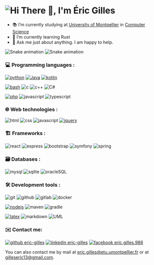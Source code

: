 

# <img src="https://readme-typing-svg.demolab.com?font=Operator+Mono&size=37&duration=2800&pause=2000&color=FAFAFA&center=true&vCenter=true&width=940&height=50&lines=Hi There 👋, I'm Éric Gilles !" align="middle" alt="Hi There 👋, I'm Éric Gilles">


- 📚 I’m currently studying at [University of Montpellier](https://sciences.edu.umontpellier.fr/) in [Computer Science](https://informatique-fds.edu.umontpellier.fr/)
- 🌱 I’m currently learning Rust
- 💬 Ask me just about anything. I am happy to help.



![Snake animation](https://raw.githubusercontent.com/eric-gilles/eric-gilles/output/github-contribution-grid-snake-dark.svg#gh-dark-mode-only)
![Snake animation](https://raw.githubusercontent.com/eric-gilles/eric-gilles/output/github-contribution-grid-snake.svggh-light-mode-only)

### 💻 Programming languages :
[![python](https://img.shields.io/badge/Python-3776AB?style=for-the-badge&logo=python&logoColor=white)](https://www.python.org/)
[![Java](https://img.shields.io/badge/Java-007396?style=for-the-badge&logo=openjdk&logoColor=white)](https://openjdk.java.net/)
[![kotlin](https://img.shields.io/badge/Kotlin-0095D5?style=for-the-badge&logo=kotlin&logoColor=white)](https://kotlinlang.org/)

[![bash](https://img.shields.io/badge/Bash-4EAA25?style=for-the-badge&logo=gnu-bash&logoColor=white)](https://www.gnu.org/software/bash/)
![c](https://img.shields.io/badge/C-A8B9CC?style=for-the-badge&logo=c&logoColor=white)
![c++](https://img.shields.io/badge/C++-00599C?style=for-the-badge&logo=c%2B%2B&logoColor=white)
![C#](https://img.shields.io/badge/C%23-239120?style=for-the-badge&logo=c-sharp&logoColor=white)

[![php](https://img.shields.io/badge/PHP-777BB4?style=for-the-badge&logo=php&logoColor=white)](https://www.php.net/)
![javascript](https://img.shields.io/badge/JavaScript-F7DF1E?style=for-the-badge&logo=javascript&logoColor=black)
![typescript](https://img.shields.io/badge/TypeScript-3178C6?style=for-the-badge&logo=typescript&logoColor=white)

### 🌐 Web technologies :
![html](https://img.shields.io/badge/HTML5-E34F26?style=for-the-badge&logo=html5&logoColor=white)
![css](https://img.shields.io/badge/CSS3-1572B6?style=for-the-badge&logo=css3&logoColor=white)
![javascript](https://img.shields.io/badge/JavaScript-F7DF1E?style=for-the-badge&logo=javascript&logoColor=black)
[![jquery](https://img.shields.io/badge/jQuery-0769AD?style=for-the-badge&logo=jquery&logoColor=white)](https://jquery.com/)


### 🏗️ Frameworks :
![react](https://img.shields.io/badge/React-61DAFB?style=for-the-badge&logo=react&logoColor=black)
![express](https://img.shields.io/badge/Express-000000?style=for-the-badge&logo=express&logoColor=white)
![bootstrap](https://img.shields.io/badge/Bootstrap-563D7C?style=for-the-badge&logo=bootstrap&logoColor=white)
![symfony](https://img.shields.io/badge/Symfony-000000?style=for-the-badge&logo=symfony&logoColor=white)
![spring](https://img.shields.io/badge/Spring-6DB33F?style=for-the-badge&logo=spring&logoColor=white)


### 🗃️ Databases :
![mysql](https://img.shields.io/badge/MySQL-4479A1?style=for-the-badge&logo=mysql&logoColor=white)
![sqlite](https://img.shields.io/badge/SQLite-003B57?style=for-the-badge&logo=sqlite&logoColor=white)
![oracleSQL](https://img.shields.io/badge/OracleSQL-F80000?style=for-the-badge&logo=oracle&logoColor=white)

### 🛠️ Development tools :
![git](https://img.shields.io/badge/Git-F05032?style=for-the-badge&logo=git&logoColor=white)
![github](https://img.shields.io/badge/GitHub-181717?style=for-the-badge&logo=github&logoColor=white)
![gitlab](https://img.shields.io/badge/GitLab-FCA121?style=for-the-badge&logo=gitlab&logoColor=white)
![docker](https://img.shields.io/badge/Docker-2496ED?style=for-the-badge&logo=docker&logoColor=white)

[![nodejs](https://img.shields.io/badge/Node.js-339933?style=for-the-badge&logo=node.js&logoColor=white)](https://nodejs.org/en/)
![maven](https://img.shields.io/badge/Apache_Maven-C71A36?style=for-the-badge&logo=apache-maven&logoColor=white)
![gradle](https://img.shields.io/badge/Gradle-02303A?style=for-the-badge&logo=gradle&logoColor=white)


[![latex](https://img.shields.io/badge/LaTeX-008080?style=for-the-badge&logo=latex&logoColor=white)](https://www.latex-project.org/)
![markdown](https://img.shields.io/badge/Markdown-000000?style=for-the-badge&logo=markdown&logoColor=white)
![UML](https://img.shields.io/badge/UML-000000?style=for-the-badge&logo=uml&logoColor=white)


### ✉️ Contact me:
[![github eric-gilles](https://img.shields.io/badge/GitHub-100000?style=for-the-badge&logo=github&logoColor=white)](https://github.com/eric-gilles)
[![linkedin eric-gilles](https://img.shields.io/badge/LinkedIn-0077B5?style=for-the-badge&logo=linkedin&logoColor=white)](https://linkedin.com/in/eric-gilles1)
[![facebook eric.gilles.988](https://img.shields.io/badge/Facebook-1877F2?style=for-the-badge&logo=facebook&logoColor=white)](https://www.facebook.com/eric.gilles.988)

 
You can also contact me by mail at [eric.gilles@etu.umontpellier.fr](mailto:gilleseric13@gmail.com) or at [gilleseric13@gmail.com](gilleseric13@gmail.com).

